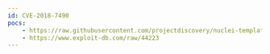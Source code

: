 ```yaml
---
id: CVE-2018-7490
pocs:
    - https://raw.githubusercontent.com/projectdiscovery/nuclei-templates/master/cves/CVE-2018-7490.yaml
    - https://www.exploit-db.com/raw/44223
---
```

